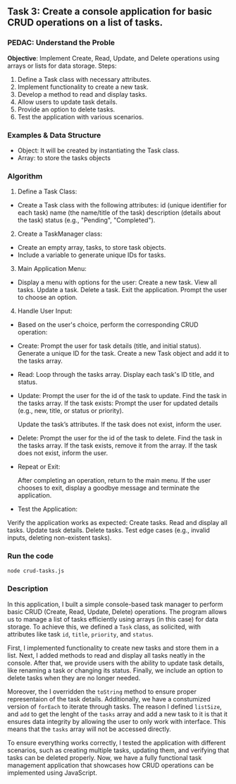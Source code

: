 ## Task 3: Create a console application for basic CRUD operations on a list of tasks.


### PEDAC: Understand the Proble
**Objective**: Implement Create, Read, Update, and
Delete operations using arrays or lists for data
storage.
Steps:
1. Define a Task class with necessary attributes.
2. Implement functionality to create a new task.
3. Develop a method to read and display tasks.
4. Allow users to update task details.
5. Provide an option to delete tasks.
6. Test the application with various scenarios.

### Examples & Data Structure
- Object: It will be created by instantiating the Task class.
- Array: to store the tasks objects



### Algorithm 
1. Define a Task Class:

 - Create a Task class with the following attributes:
  id (unique identifier for each task)
  name (the name/title of the task)
  description (details about the task)
  status (e.g., "Pending", "Completed").

2. Create a TaskManager class:
 - Create an empty array, tasks, to store task objects.
- Include a variable to generate unique IDs for tasks.

3. Main Application Menu:
- Display a menu with options for the user:
  Create a new task.
  View all tasks.
  Update a task.
  Delete a task.
  Exit the application.
  Prompt the user to choose an option.
4. Handle User Input:
- Based on the user's choice, perform the corresponding CRUD operation:
 - Create:
  Prompt the user for task details (title, and initial status).
  Generate a unique ID for the task.
  Create a new Task object and add it to the tasks array.
- Read:
  Loop through the tasks array.
  Display each task's ID title, and status.
- Update:
  Prompt the user for the id of the task to update.
  Find the task in the tasks array.
  If the task exists:
   Prompt the user for updated details (e.g., new, title, or status or priority).

  Update the task’s attributes.
  If the task does not exist, inform the user.
- Delete:
  Prompt the user for the id of the task to delete.
  Find the task in the tasks array.
  If the task exists, remove it from the array.
  If the task does not exist, inform the user.
- Repeat or Exit:

  After completing an operation, return to the main menu.
  If the user chooses to exit, display a goodbye message and terminate the application.

- Test the Application:

Verify the application works as expected:
  Create tasks.
  Read and display all tasks.
  Update task details.
  Delete tasks.
  Test edge cases (e.g., invalid inputs, deleting non-existent tasks).

### Run the code
```bash
node crud-tasks.js
```
### Description
In this application, I built a simple console-based task manager to perform basic CRUD (Create, Read, Update, Delete) operations. The program allows us to manage a list of tasks efficiently using arrays (in this case) for data storage. To achieve this, we defined a `Task` class, as solicited, with attributes like task `id`, `title`, `priority`, and `status`.

First, I implemented functionality to create new tasks and store them in a list. Next, I added methods to read and display all tasks neatly in the console. After that, we provide users with the ability to update task details, like renaming a task or changing its status. Finally, we  include an option to delete tasks when they are no longer needed.

Moreover, the I overridden the `toString` method to ensure proper representaion of the task details. Additionally, we have a constumized version of `forEach` to iterate through tasks. The reason I defined `listSize`, and `add` to get the lenght of the `tasks` array and add a new task to it is that it ensures data integrity by allowing the user to only work with interface. This means that the `tasks` array will not be accessed directly. 

To ensure everything works correctly, I tested the application with different scenarios, such as creating multiple tasks, updating them, and verifying that tasks can be deleted properly. Now, we have a fully functional task management application that showcases how CRUD operations can be implemented using JavaScript.